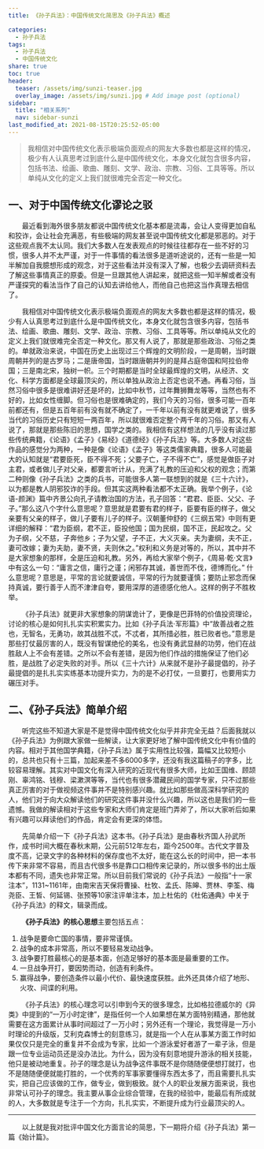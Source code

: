 ```yaml
---
title: 《孙子兵法》：中国传统文化简思及《孙子兵法》概述

categories:
  - 孙子兵法
tags: 
  - 孙子兵法
  - 中国传统文化
share: true
toc: true
header:
  teaser: /assets/img/sunzi-teaser.jpg
  overlay_image: /assets/img/sunzi.jpg # Add image post (optional)
sidebar:
  title: "相关系列"
  nav: sidebar-sunzi
last_modified_at: 2021-08-15T20:25:52-05:00
---
```


>我相信对中国传统文化表示极端负面观点的网友大多数也都是这样的情况，极少有人认真思考过到底什么是中国传统文化，本身文化就包含很多内容，包括书法、绘画、歌曲、雕刻、文学、政治、宗教、习俗、工具等等。所以单纯从文化的定义上我们就很难完全否定一种文化。

## 一、对于中国传统文化谬论之驳

&emsp;&emsp;最近看到海外很多朋友都说中国传统文化基本都是流毒，会让人变得更加自私和狡诈，会让社会充满恶，有些极端的网友甚至说中国传统文化都是邪恶的。对于这些观点我不太认同。我们大多数人在发表观点的时候往往都存在一些不好的习惯，很多人并不太严谨，对于一件事情的看法很多是道听途说的，还有一些是一知半解加自我臆想形成的观念，对于这些看法并没有深入了解，也极少去调研资料去了解这些事情真正的原委。但是一旦跟其他人讲起来，就把这些一知半解或者没有严谨探究的看法当作了自己的认知去讲给他人，而他自己也把这当作真理去相信了。

&emsp;&emsp;我相信对中国传统文化表示极端负面观点的网友大多数也都是这样的情况，极少有人认真思考过到底什么是中国传统文化，本身文化就包含很多内容，包括书法、绘画、歌曲、雕刻、文学、政治、宗教、习俗、工具等等。所以单纯从文化的定义上我们就很难完全否定一种文化。那又有人说了，那就是那些政治、习俗之类的。单就政治来说，中国在历史上出现过三个辉煌的文明阶段，一是周朝，当时跟周朝并列的是古罗马；二是唐帝国，当时跟唐朝并列的是拜占庭帝国和阿拉伯帝国；三是南北宋，独树一帜。三个时期都是当时全球最辉煌的文明，从经济、文化、科学方面都是全球最顶尖的，所以单独从政治上否定也说不通。再看习俗，当然习俗中很多是很难讲好还是坏的，比如中秋节，过年舞狮舞龙等等，当然也有不好的，比如女性缠脚。但习俗也是很难确定的，我们今天的习俗，很多可能一百年前都还有，但是五百年前有没有就不确定了，一千年以前有没有就更难说了，很多当代的习俗历史只有短短一两百年，所以就很难否定整个两千年的习俗。那又有人说了，那就是那些陈旧的思想，国学之类的。我相信有这样想法的几乎没有读过那些传统典籍，《论语》《孟子》《易经》《道德经》《孙子兵法》等。大多数人对这些作品的感觉分为两种，一种是像《论语》《孟子》等这类儒家典籍，很多人可能最大的认知就是“君要臣死，臣不得不死；父要子亡，子不得不亡”，感觉是做臣子对主君，或者做儿子对父亲，都要言听计从，充满了礼教的压迫和父权的观念；而第二种则像《孙子兵法》之类的兵书，可能很多人第一联想到的就是《三十六计》，以为都是教人阴邪狡诈的手段。但其实这两种看法都不太正确。我举个例子，《论语-颜渊》篇中齐景公向孔子请教治国的方法，孔子回答：“君君、臣臣、父父、子子。”那么这八个字什么意思呢？意思就是君要有君的样子，臣要有臣的样子，做父亲要有父亲的样子，做儿子要有儿子的样子。汉朝董仲舒的《三纲五常》中则有更详细的解释：“君为臣纲，君不正，臣投他国；国为民纲，国不正，民起攻之。父为子纲，父不慈，子奔他乡；子为父望，子不正，大义灭亲。夫为妻纲，夫不正，妻可改嫁；妻为夫助，妻不贤，夫则休之。”权利和义务是对等的，所以，其中并不是大家想象的那样，全是压迫和礼教。另外，再给大家举个例子，《周易·乾·文言》中有这么一句：“庸言之信，庸行之谨；闲邪存其诚，善世而不伐，德博而化。” 什么意思呢？意思是，平常的言论就要诚信，平常的行为就要谨慎；要防止邪念而保持真诚，要行善于人而不津津自夸，要用深厚的道德感化他人。这样的例子不胜枚举。

&emsp;&emsp;《孙子兵法》就更非大家想象的阴谋诡计了，更像是巴菲特的价值投资理论，讨论的核心是如何扎扎实实积累实力。比如《孙子兵法·军形篇》中“故善战者之胜也，无智名，无勇功，故其战胜不忒，不忒者，其所措必胜，胜已败者也。”意思是那些打仗最厉害的人，既没有智谋绝伦的美名，也没有勇武显赫的功劳，他们在战胜敌人上不会有差错。之所以不会有差错，是因为他们作战的措施保证了他们必胜，是战胜了必定失败的对手。所以《三十六计》从来就不是孙子最提倡的，孙子最提倡的是扎扎实实练基本功提升实力，为的是不必打仗，一旦要打，也要用实力碾压对手。

## 二、《孙子兵法》简单介绍

&emsp;&emsp;听完这些不知道大家是不是觉得中国传统文化似乎并非完全无益？后面我就以《孙子兵法》为例跟大家做一些解读，让大家更好地了解中国传统文化中有价值的内容。相对于其他国学典籍，《孙子兵法》属于实用性比较强，篇幅又比较短小的，总共也只有十三篇，加起来差不多6000多字，还没有我这篇稿子的字多，比较容易理解。其实对中国文化有深入研究的近现代有很多大师，比如王国维、顾颉刚、辜鸿铭、钱穆、梁漱溟等等，当代也有很多潜藏民间的国学专家，只不过那些真正厉害的对于做视频这件事并不是特别感兴趣。就比如那些做高深科学研究的人，他们对于向大众解读他们的研究这件事并没什么兴趣，所以这也是我们的一些遗憾。我做的解读相对于这些专家和大师们肯定是班门弄斧了，所以大家听后如果有兴趣可以拜读他们的作品，肯定会有更深的体悟。

&emsp;&emsp;先简单介绍一下《孙子兵法》这本书。《孙子兵法》是由春秋齐国人孙武所作，成书时间大概在春秋末期，公元前512年左右，距今2500年。古代文字普及度不高，记录文字的各种材料的保存度也不太好，能在这么长的时间中，把一本书传下来非常不容易，而且古代很多书是靠口口相传来记录的，所以很多书的出土版本都有不同，遗失也非常正常。所以目前我们常说的《孙子兵法》一般指“十一家注本”，1131~1161年，由南宋吉天保将曹操、杜牧、孟氏、陈皞、贾林、李筌、梅尧臣、王皙、何延锡、张预等10家注评单注本，加上杜佑的《杜佑通典》中关于《孙子兵法》的释文，辑录而成。

&emsp;&emsp;**《孙子兵法》的核心思想**主要包括五点：

1. 战争是要命亡国的事情，要非常谨慎。
2. 战争的成本非常高，所以不要轻易发动战争。
3. 战争要打胜最核心的是基本面，创造足够好的基本面是最重要的工作。
4. 一旦战争开打，要因势而动，创造有利条件。
5. 赢得战争，要创造条件以最小代价、最快速度获胜。此外还具体介绍了地形、火攻、间谍的利用。

&emsp;&emsp;《孙子兵法》的核心理念可以引申到今天的很多理念，比如格拉德威尔的《异类》中提到的“一万小时定律”，是指任何一个人如果想在某方面特别精通，那他就需要在这方面累计从事时间超过了一万小时；另外还有一个理论，我觉得是一万小时理论的升级版，艾利克森博士的刻意练习，就是指一个人在从事某方面工作时如果仅仅只是完全的重复并不会成为专家，比如一个游泳爱好者游了一辈子泳，但是跟一位专业运动员还是没办法比。为什么，因为没有刻意地提升游泳的相关技能，他只是被动地重复。孙子的理念是认为战争这件事既不是你随随便便想打就打，也不是随随便便就能打胜的，一个优秀的军事家要懂得东西太多了，而且需要扎扎实实，把自己应该做的工作，做专业，做到极致。就个人的职业发展方面来说，我也非常认可孙子的理念。我主要从事企业综合管理，在我的经验中，能最后有所成就的人，大多数就是专注于一个方向，扎扎实实，不断提升成为行业最顶尖的人。

---

&emsp;&emsp;以上就是我对批评中国文化方面言论的简思，下一期将介绍《孙子兵法》第一篇《始计篇》。
